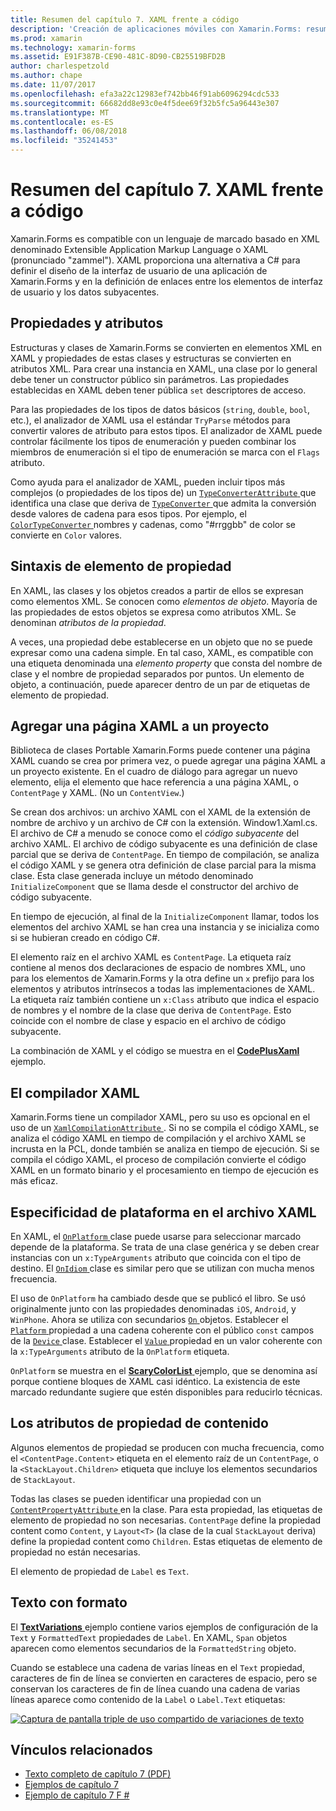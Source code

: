 ```yaml
---
title: Resumen del capítulo 7. XAML frente a código
description: 'Creación de aplicaciones móviles con Xamarin.Forms: resumen del capítulo 7. XAML frente a código'
ms.prod: xamarin
ms.technology: xamarin-forms
ms.assetid: E91F387B-CE90-481C-8D90-CB25519BFD2B
author: charlespetzold
ms.author: chape
ms.date: 11/07/2017
ms.openlocfilehash: efa3a22c12983ef742bb46f91ab6096294cdc533
ms.sourcegitcommit: 66682dd8e93c0e4f5dee69f32b5fc5a96443e307
ms.translationtype: MT
ms.contentlocale: es-ES
ms.lasthandoff: 06/08/2018
ms.locfileid: "35241453"
---
```

# <a name="summary-of-chapter-7-xaml-vs-code"></a>Resumen del capítulo 7. XAML frente a código

Xamarin.Forms es compatible con un lenguaje de marcado basado en XML denominado Extensible Application Markup Language o XAML (pronunciado "zammel"). XAML proporciona una alternativa a C# para definir el diseño de la interfaz de usuario de una aplicación de Xamarin.Forms y en la definición de enlaces entre los elementos de interfaz de usuario y los datos subyacentes.

## <a name="properties-and-attributes"></a>Propiedades y atributos

Estructuras y clases de Xamarin.Forms se convierten en elementos XML en XAML y propiedades de estas clases y estructuras se convierten en atributos XML. Para crear una instancia en XAML, una clase por lo general debe tener un constructor público sin parámetros. Las propiedades establecidas en XAML deben tener pública `set` descriptores de acceso.

Para las propiedades de los tipos de datos básicos (`string`, `double`, `bool`, etc.), el analizador de XAML usa el estándar `TryParse` métodos para convertir valores de atributo para estos tipos. El analizador de XAML puede controlar fácilmente los tipos de enumeración y pueden combinar los miembros de enumeración si el tipo de enumeración se marca con el `Flags` atributo.

Como ayuda para el analizador de XAML, pueden incluir tipos más complejos (o propiedades de los tipos de) un [ `TypeConverterAttribute` ](https://developer.xamarin.com/api/type/Xamarin.Forms.TypeConverterAttribute/) que identifica una clase que deriva de [ `TypeConverter` ](https://developer.xamarin.com/api/type/Xamarin.Forms.TypeConverter/) que admita la conversión desde valores de cadena para esos tipos. Por ejemplo, el [ `ColorTypeConverter` ](https://developer.xamarin.com/api/type/Xamarin.Forms.ColorTypeConverter/) nombres y cadenas, como "#rrggbb" de color se convierte en `Color` valores.

## <a name="property-element-syntax"></a>Sintaxis de elemento de propiedad

En XAML, las clases y los objetos creados a partir de ellos se expresan como elementos XML. Se conocen como *elementos de objeto*. Mayoría de las propiedades de estos objetos se expresa como atributos XML. Se denominan *atributos de la propiedad*.

A veces, una propiedad debe establecerse en un objeto que no se puede expresar como una cadena simple. En tal caso, XAML, es compatible con una etiqueta denominada una *elemento property* que consta del nombre de clase y el nombre de propiedad separados por puntos. Un elemento de objeto, a continuación, puede aparecer dentro de un par de etiquetas de elemento de propiedad.

## <a name="adding-a-xaml-page-to-your-project"></a>Agregar una página XAML a un proyecto

Biblioteca de clases Portable Xamarin.Forms puede contener una página XAML cuando se crea por primera vez, o puede agregar una página XAML a un proyecto existente. En el cuadro de diálogo para agregar un nuevo elemento, elija el elemento que hace referencia a una página XAML, o `ContentPage` y XAML. (No un `ContentView`.)

Se crean dos archivos: un archivo XAML con el XAML de la extensión de nombre de archivo y un archivo de C# con la extensión. Window1.Xaml.cs. El archivo de C# a menudo se conoce como el *código subyacente* del archivo XAML. El archivo de código subyacente es una definición de clase parcial que se deriva de `ContentPage`. En tiempo de compilación, se analiza el código XAML y se genera otra definición de clase parcial para la misma clase. Esta clase generada incluye un método denominado `InitializeComponent` que se llama desde el constructor del archivo de código subyacente.

En tiempo de ejecución, al final de la `InitializeComponent` llamar, todos los elementos del archivo XAML se han crea una instancia y se inicializa como si se hubieran creado en código C#.

El elemento raíz en el archivo XAML es `ContentPage`. La etiqueta raíz contiene al menos dos declaraciones de espacio de nombres XML, uno para los elementos de Xamarin.Forms y la otra define un `x` prefijo para los elementos y atributos intrínsecos a todas las implementaciones de XAML. La etiqueta raíz también contiene un `x:Class` atributo que indica el espacio de nombres y el nombre de la clase que deriva de `ContentPage`. Esto coincide con el nombre de clase y espacio en el archivo de código subyacente.

La combinación de XAML y el código se muestra en el [ **CodePlusXaml** ](https://github.com/xamarin/xamarin-forms-book-samples/tree/master/Chapter07) ejemplo.

## <a name="the-xaml-compiler"></a>El compilador XAML

Xamarin.Forms tiene un compilador XAML, pero su uso es opcional en el uso de un [ `XamlCompilationAttribute` ](https://developer.xamarin.com/api/type/Xamarin.Forms.Xaml.XamlCompilationAttribute/). Si no se compila el código XAML, se analiza el código XAML en tiempo de compilación y el archivo XAML se incrusta en la PCL, donde también se analiza en tiempo de ejecución. Si se compila el código XAML, el proceso de compilación convierte el código XAML en un formato binario y el procesamiento en tiempo de ejecución es más eficaz.

## <a name="platform-specificity-in-the-xaml-file"></a>Especificidad de plataforma en el archivo XAML

En XAML, el [ `OnPlatform` ](https://developer.xamarin.com/api/type/Xamarin.Forms.OnPlatform%3CT%3E/) clase puede usarse para seleccionar marcado depende de la plataforma. Se trata de una clase genérica y se deben crear instancias con un `x:TypeArguments` atributo que coincida con el tipo de destino. El [ `OnIdiom` ](https://developer.xamarin.com/api/type/Xamarin.Forms.OnIdiom%3CT%3E/) clase es similar pero que se utilizan con mucha menos frecuencia.

El uso de `OnPlatform` ha cambiado desde que se publicó el libro. Se usó originalmente junto con las propiedades denominadas `iOS`, `Android`, y `WinPhone`. Ahora se utiliza con secundarios [ `On` ](https://developer.xamarin.com/api/type/Xamarin.Forms.On/) objetos. Establecer el [ `Platform` ](https://developer.xamarin.com/api/property/Xamarin.Forms.On.Platform/) propiedad a una cadena coherente con el público `const` campos de la [ `Device` ](https://developer.xamarin.com/api/type/Xamarin.Forms.Device/) clase. Establecer el [ `Value` ](https://developer.xamarin.com/api/property/Xamarin.Forms.On.Value/) propiedad en un valor coherente con la `x:TypeArguments` atributo de la `OnPlatform` etiqueta.

`OnPlatform` se muestra en el [ **ScaryColorList** ](https://github.com/xamarin/xamarin-forms-book-samples/tree/master/Chapter07/ScaryColorList) ejemplo, que se denomina así porque contiene bloques de XAML casi idéntico. La existencia de este marcado redundante sugiere que estén disponibles para reducirlo técnicas.

## <a name="the-content-property-attributes"></a>Los atributos de propiedad de contenido

Algunos elementos de propiedad se producen con mucha frecuencia, como el `<ContentPage.Content>` etiqueta en el elemento raíz de un `ContentPage`, o la `<StackLayout.Children>` etiqueta que incluye los elementos secundarios de `StackLayout`.

Todas las clases se pueden identificar una propiedad con un [ `ContentPropertyAttribute` ](https://developer.xamarin.com/api/type/Xamarin.Forms.ContentPropertyAttribute/) en la clase. Para esta propiedad, las etiquetas de elemento de propiedad no son necesarias. `ContentPage` define la propiedad content como `Content`, y `Layout<T>` (la clase de la cual `StackLayout` deriva) define la propiedad content como `Children`. Estas etiquetas de elemento de propiedad no están necesarias.

El elemento de propiedad de `Label` es `Text`.

## <a name="formatted-text"></a>Texto con formato

El [ **TextVariations** ](https://github.com/xamarin/xamarin-forms-book-samples/tree/master/Chapter07/TextVariations) ejemplo contiene varios ejemplos de configuración de la `Text` y `FormattedText` propiedades de `Label`. En XAML, `Span` objetos aparecen como elementos secundarios de la `FormattedString` objeto.

 Cuando se establece una cadena de varias líneas en el `Text` propiedad, caracteres de fin de línea se convierten en caracteres de espacio, pero se conservan los caracteres de fin de línea cuando una cadena de varias líneas aparece como contenido de la `Label` o `Label.Text` etiquetas:

 [![Captura de pantalla triple de uso compartido de variaciones de texto](images/ch07fg03-small.png "variaciones de texto con formato")](images/ch07fg03-large.png#lightbox "variaciones de texto con formato")



## <a name="related-links"></a>Vínculos relacionados

- [Texto completo de capítulo 7 (PDF)](https://download.xamarin.com/developer/xamarin-forms-book/XamarinFormsBook-Ch07-Apr2016.pdf)
- [Ejemplos de capítulo 7](https://github.com/xamarin/xamarin-forms-book-samples/tree/master/Chapter07)
- [Ejemplo de capítulo 7 F #](https://github.com/xamarin/xamarin-forms-book-samples/tree/master/Chapter07/FS/CodePlusXaml)
